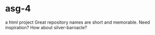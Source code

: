 # asg-4
a html project Great repository names are short and memorable. Need inspiration? How about silver-barnacle?
